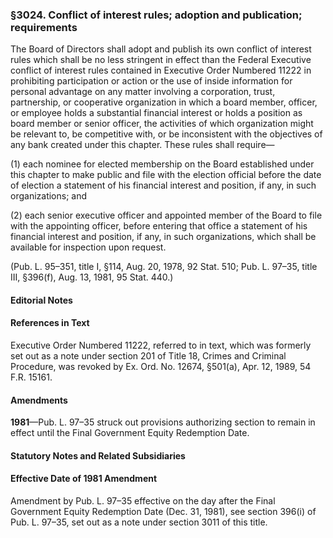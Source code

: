 ### §3024. Conflict of interest rules; adoption and publication; requirements ###

The Board of Directors shall adopt and publish its own conflict of interest rules which shall be no less stringent in effect than the Federal Executive conflict of interest rules contained in Executive Order Numbered 11222 in prohibiting participation or action or the use of inside information for personal advantage on any matter involving a corporation, trust, partnership, or cooperative organization in which a board member, officer, or employee holds a substantial financial interest or holds a position as board member or senior officer, the activities of which organization might be relevant to, be competitive with, or be inconsistent with the objectives of any bank created under this chapter. These rules shall require—

(1) each nominee for elected membership on the Board established under this chapter to make public and file with the election official before the date of election a statement of his financial interest and position, if any, in such organizations; and

(2) each senior executive officer and appointed member of the Board to file with the appointing officer, before entering that office a statement of his financial interest and position, if any, in such organizations, which shall be available for inspection upon request.

(Pub. L. 95–351, title I, §114, Aug. 20, 1978, 92 Stat. 510; Pub. L. 97–35, title III, §396(f), Aug. 13, 1981, 95 Stat. 440.)

#### **Editorial Notes** ####

#### References in Text ####

Executive Order Numbered 11222, referred to in text, which was formerly set out as a note under section 201 of Title 18, Crimes and Criminal Procedure, was revoked by Ex. Ord. No. 12674, §501(a), Apr. 12, 1989, 54 F.R. 15161.

#### Amendments ####

**1981**—Pub. L. 97–35 struck out provisions authorizing section to remain in effect until the Final Government Equity Redemption Date.

#### **Statutory Notes and Related Subsidiaries** ####

#### Effective Date of 1981 Amendment ####

Amendment by Pub. L. 97–35 effective on the day after the Final Government Equity Redemption Date (Dec. 31, 1981), see section 396(i) of Pub. L. 97–35, set out as a note under section 3011 of this title.
